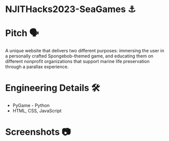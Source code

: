 # NJITHacks2023-SeaGames ⚓

# Pitch 🗣️
A unique website that delivers two different purposes: immersing the user in a personally crafted Spongebob-themed game, and educating them on different nonprofit organizations that support marine life preservation through a parallax experience. 

# Engineering Details 🛠️
- PyGame - Python
- HTML, CSS, JavaScript

# Screenshots 📷
